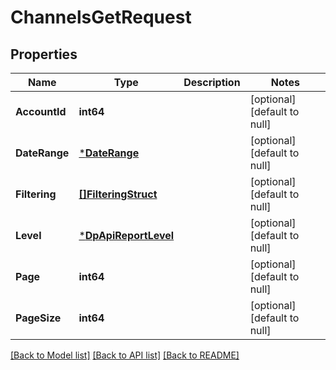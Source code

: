 # ChannelsGetRequest

## Properties
Name | Type | Description | Notes
------------ | ------------- | ------------- | -------------
**AccountId** | **int64** |  | [optional] [default to null]
**DateRange** | [***DateRange**](date_range.md) |  | [optional] [default to null]
**Filtering** | [**[]FilteringStruct**](filtering_struct.md) |  | [optional] [default to null]
**Level** | [***DpApiReportLevel**](DpApiReportLevel.md) |  | [optional] [default to null]
**Page** | **int64** |  | [optional] [default to null]
**PageSize** | **int64** |  | [optional] [default to null]

[[Back to Model list]](../README.md#documentation-for-models) [[Back to API list]](../README.md#documentation-for-api-endpoints) [[Back to README]](../README.md)


